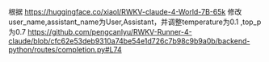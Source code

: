 根据
https://huggingface.co/xiaol/RWKV-claude-4-World-7B-65k
修改user_name,assistant_name为User,Assistant，并调整temperature为0.1 ,top_p为0.7
https://github.com/pengcanlyu/RWKV-Runner-4-claude/blob/cfc62e53deb9310a74be54e1d726c7b98c9b9a0b/backend-python/routes/completion.py#L74
